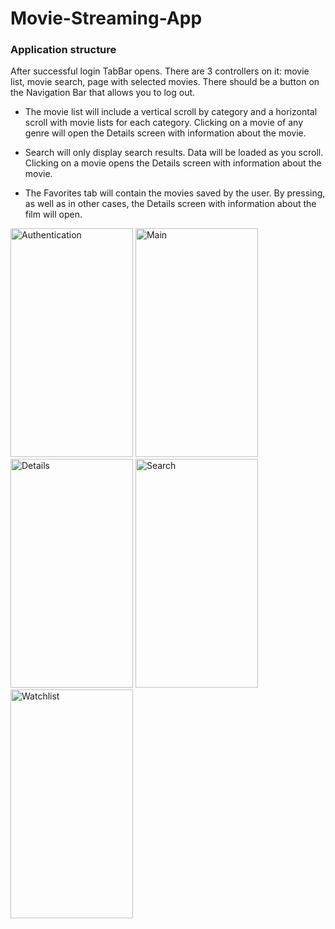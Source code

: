 # Movie-Streaming-App

### Application structure
After successful login TabBar opens. There are 3 controllers on it: movie list, movie search, page with selected movies. There should be a button on the Navigation Bar that allows you to log out.

- The movie list will include a vertical scroll by category and a horizontal scroll with movie lists for each category. Clicking on a movie of any genre will open the Details screen with information about the movie.

- Search will only display search results. Data will be loaded as you scroll. Clicking on a movie opens the Details screen with information about the movie.

- The Favorites tab will contain the movies saved by the user. By pressing, as well as in other cases, the Details screen with information about the film will open.

<p float="left">
<img src="https://user-images.githubusercontent.com/106691125/208178128-4c6e92ba-e7d2-4c0b-a131-29b8cdade491.png" alt="Authentication" width="196" height="366"/>
<img src="https://user-images.githubusercontent.com/106691125/208178137-4ce8a3c4-5559-4dbf-b941-54200e2357be.png" alt="Main" width="196" height="366"/>
<img src="https://user-images.githubusercontent.com/106691125/208178155-7fa51af3-ab00-41a2-94bf-8ae85cc9b04d.png" alt="Details" width="196" height="366"/>
<img src="https://user-images.githubusercontent.com/106691125/208178491-5d2ac433-2963-484a-9505-cd80637ef55e.png" alt="Search" width="196" height="366"/>
<img src="https://user-images.githubusercontent.com/106691125/208178498-3c857ea6-1f7c-43f6-8ab6-447956c27944.png" alt="Watchlist" width="196" height="366"/>
</p>


